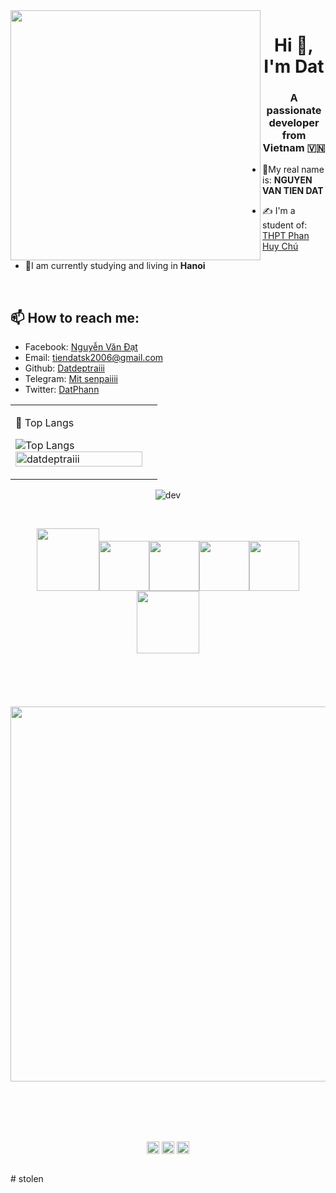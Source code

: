 <img align="left" width="400" src="https://github.githubassets.com/images/modules/profile/profile-first-repo.svg">
<h1 align="center">Hi 👋, I'm Dat</h1>
<p align="center">
  <h3 align="center">A passionate developer from Vietnam 🇻🇳 </h3>
</p>

- 👀My real name is: **NGUYEN VAN TIEN DAT**
- ✍ I'm a student of: [THPT Phan Huy Chú](https://c3phanhuychu.edu.vn/)


- 🏡I am currently studying and living in **Hanoi**


<br />

## 📫 How to reach me:


  

 
 - Facebook: [Nguyễn Văn Đạt](https://www.facebook.com/datackermann)
 - Email: [tiendatsk2006@gmail.com](mailto:tiendatsk2006@gmail.com)
 - Github: [Datdeptraiii](https://github.com/Datdeptraiii/Datdeptraiii)
 - Telegram: [Mit senpaiiii](https://t.me/Mit_senpaiiii)
 - Twitter: [DatPhann](https://twitter.com/PhannDat)
  </a>
</p>


<table style="width:100%;">
  <tr>
    <td>
    
      
 📖 Top Langs
      
![Top Langs](https://github-readme-stats.vercel.app/api/top-langs/?username=Datdeptraiii&text_color=daf7dc&bg_color=151515)
      <img src="https://github-readme-stats.vercel.app/api?username=datdeptraiii&bg_color=FFFFFF00&text_color=179fa3&show_icons=true&count_private=true&include_all_commits=true&custom_title=Nguyễn%20Văn%20Tiến%20Đạt's%20Github%20Stats" alt="datdeptraiii" width="100%"/>
    </td>
    <td>
      <br>
      <br>
      </table>
      <p align="center"> 
        <img src="https://images-wixmp-ed30a86b8c4ca887773594c2.wixmp.com/f/67401945-34fc-46b8-8e8f-1982847277d4/ddba22b-2fad9d00-1d3f-4ec8-a65d-199a09dfa4e1.gif?token=eyJ0eXAiOiJKV1QiLCJhbGciOiJIUzI1NiJ9.eyJzdWIiOiJ1cm46YXBwOjdlMGQxODg5ODIyNjQzNzNhNWYwZDQxNWVhMGQyNmUwIiwiaXNzIjoidXJuOmFwcDo3ZTBkMTg4OTgyMjY0MzczYTVmMGQ0MTVlYTBkMjZlMCIsIm9iaiI6W1t7InBhdGgiOiJcL2ZcLzY3NDAxOTQ1LTM0ZmMtNDZiOC04ZThmLTE5ODI4NDcyNzdkNFwvZGRiYTIyYi0yZmFkOWQwMC0xZDNmLTRlYzgtYTY1ZC0xOTlhMDlkZmE0ZTEuZ2lmIn1dXSwiYXVkIjpbInVybjpzZXJ2aWNlOmZpbGUuZG93bmxvYWQiXX0.p1RcYkkOBXh0fzpoZxaTbE1_xNWLfoLqEZv1_0utuzU" alt="dev" width="̉100"/>
      </p>
    </td>
  </tr>
</table>
<br>
<p align="center">
  <img src="https://media3.giphy.com/media/ln7z2eWriiQAllfVcn/200w.webp" width="100"><img src="https://i.giphy.com/media/LMt9638dO8dftAjtco/200.webp" width="80"><img src="https://i.giphy.com/media/eNAsjO55tPbgaor7ma/200w.webp" width="80"><img src="https://i.giphy.com/media/VgGthkhUvGgOit7Y9i/200.webp" width="80"><img src="https://i.giphy.com/media/KzJkzjggfGN5Py6nkT/200.webp" width="80"><img src="https://i.giphy.com/media/IdyAQJVN2kVPNUrojM/200.webp" width="100"><br><br>
  <br>
  <br>
  <br>
  <br>
  <img src="https://little.kylerconway.com/images/golang-what.gif" width="600">
</p>
<br>
<br>
<br>
<br>
<p align="center">
<a href="https://twitter.com/PhannDat" target="_blank"><img align="center" src="https://cdn.jsdelivr.net/npm/simple-icons@3.0.1/icons/twitter.svg" alt="dephraiim" height="20" width="20" /></a>
<a href="https://stackoverflow.com/users/20830831" target="_blank"><img align="center" src="https://cdn.jsdelivr.net/npm/simple-icons@3.0.1/icons/stackoverflow.svg" alt="dephraiim" height="20" width="20" /></a>
<a href="https://www.instagram.com/phung_dat06" target="_blank"><img align="center" src="https://cdn.jsdelivr.net/npm/simple-icons@3.0.1/icons/instagram.svg" alt="dephraiim" height="20" width="20" /></a>
</p>
<br>
 # stolen

